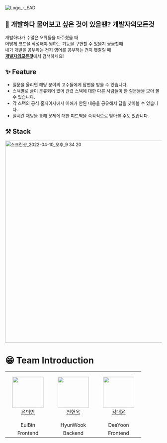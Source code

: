 ![Logo_-_EAD](https://user-images.githubusercontent.com/89075605/158589158-e2a19303-12ec-4630-888d-8d8023c2775a.png)





## 👀 개발하다 물어보고 싶은 것이 있을땐? 개발자의모든것

개발하다가 수많은 오류들을 마주쳤을 때<br>
어떻게 코드을 작성해야 원하는 기능을 구현할 수 있을지 궁금할때<br>
내가 개발을 공부하는 건지 영어를 공부하는 건지 헷갈릴 때<br>
<U>**개발자의모든것**</U>에서 검색하세요!<br>

✨ Feature
---

- 질문을 올리면 해당 분야의 고수들에게 답변을 받을 수 있습니다.
- 스택별로 글이 분류되어 있어 관련 스택에 대한 다른 사람들이 한 질문들을 모아 볼 수 있습니다.  
- 각 스택의 공식 홈페이지에서 이해가 안된 내용을 공유해서 답을 찾아볼 수 있습니다.
- 실시간 채팅을 통해 문제에 대한 피드백을 즉각적으로 받아볼 수도 있습니다.

⚒  Stack
---
<img width="651" alt="스크린샷_2022-04-10_오후_9 34 20" src="https://user-images.githubusercontent.com/89075605/163195676-72c0d411-d059-41c3-a798-4bac64a8e9e0.png">



# 😁 Team Introduction
<table>
    <tr>
        <td align="center" width="130px" height="160px">
            <a href="https://github.com/EBinY"><img height="100px" width="100px" src="https://user-images.githubusercontent.com/87589600/162444488-d10a87fa-ba11-45a6-8d71-ac09d34237c9.JPG" /></a>
            <br />
            <a href="https://github.com/EBinY">윤의빈</a>
        </td>
       <td align="center" width="130px" height="160px">
            <a href="https://github.com/jhwook"><img height="100px" width="100px" src="https://avatars.githubusercontent.com/u/79331437?v=4" /></a>
            <br />
            <a href="https://github.com/jhwook">전현욱</a>
        </td>
         <td align="center" width="130px" height="160px">
            <a href="https://github.com/apeachicetea"><img height="100px" width="100px" src="https://avatars.githubusercontent.com/u/89075605?v=4" /></a>
            <br />
            <a href="https://github.com/apeachicetea">김대윤</a>
        </td>
    </tr>
    <tr>
      <td align="center">
        <a>EuiBin</a>
       </td>
      <td align="center">
        <a>HyunWook</a>
      </td>
        <td align="center">
            <a>DeaYoon</a>
        </td>
    </tr>
    <tr>
      <td align="center">
        <a>Frontend</a>
       </td>
      <td align="center">
        <a>Backend</a>
      </td>
        <td align="center">
            <a>Frontend</a>
        </td>
    </tr>
</table>
